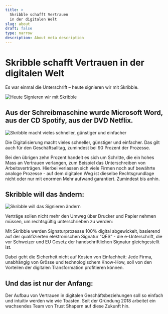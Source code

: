 ```yaml
---
title: >
  Skribble schafft Vertrauen
  in der digitalen Welt
slug: about
draft: false
type: narrow
description: About meta description
---
```

# Skribble schafft Vertrauen in der digitalen Welt
Es war einmal die Unterschrift – heute signieren wir mit Skribble.

![Heute Signieren wir mit Skribble](image9@2x.jpg "Heute Signieren wir mit Skribble")

## Aus der Schreibmaschine wurde Microsoft Word, aus der CD Spotify, aus der DVD Netflix.
![Skribble macht vieles schneller, günstiger und einfacher](image10@2x.jpg "Skribble macht vieles schneller, günstiger und einfacher")

Die Digitalisierung macht vieles schneller, günstiger und einfacher. Das gilt auch für den Geschäftsalltag, zumindest bei 90 Prozent der Prozesse.

Bei den übrigen zehn Prozent handelt es sich um Schritte, die ein hohes Mass an Vertrauen verlangen, zum Beispiel das Unterschreiben von Arbeitsverträgen. Hierbei verlassen sich viele Firmen noch auf bewährte analoge Prozesse - auf dem digitalen Weg ist dieselbe Rechtsgrundlage nicht oder nur mit enormen Mehr aufwand garantiert. Zumindest bis anhin.

## Skribble will das ändern:
![Skribble will das Signieren ändern](image11@2x.jpg "Skribble will das Signieren ändern")

Verträge sollen nicht mehr den Umweg über Drucker und Papier nehmen müssen, um rechtsgültig unterschrieben zu werden:

Mit Skribble werden Signaturprozesse 100% digital abgewickelt, basierend auf der qualifizierten elektronischen Signatur “QES” - die e-Unterschrift, die vor Schweizer und EU Gesetz der handschriftlichen Signatur gleichgestellt ist.

Dabei geht die Sicherheit nicht auf Kosten von Einfachheit: Jede Firma, unabhängig von Grösse und technologischem Know-How, soll von den Vorteilen der digitalen Transformation profitieren können.

## Und das ist nur der Anfang:
Der Aufbau von Vertrauen in digitalen Geschäftsbeziehungen soll so einfach und intuitiv werden wie wie Toasten. Seit der Gründung 2018 arbeitet ein wachsendes Team von Trust Shapern auf diese Zukunft hin.
